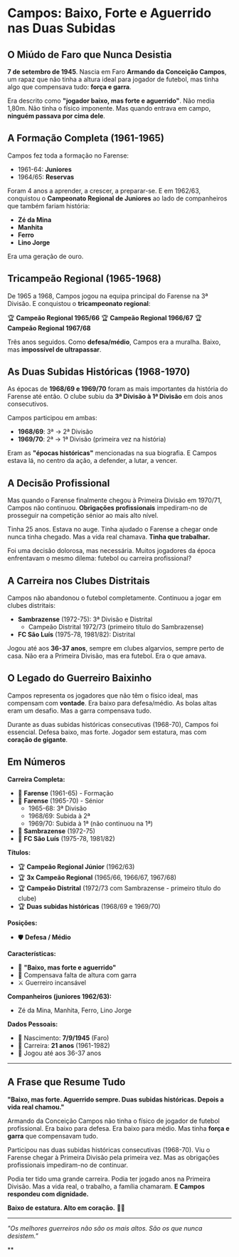 # Campos: Baixo, Forte e Aguerrido nas Duas Subidas

## O Miúdo de Faro que Nunca Desistia

**7 de setembro de 1945**. Nascia em Faro **Armando da Conceição Campos**, um rapaz que não tinha a altura ideal para jogador de futebol, mas tinha algo que compensava tudo: **força e garra**.

Era descrito como **"jogador baixo, mas forte e aguerrido"**. Não media 1,80m. Não tinha o físico imponente. Mas quando entrava em campo, **ninguém passava por cima dele**.

## A Formação Completa (1961-1965)

Campos fez toda a formação no Farense:
- 1961-64: **Juniores**
- 1964/65: **Reservas**

Foram 4 anos a aprender, a crescer, a preparar-se. E em 1962/63, conquistou o **Campeonato Regional de Juniores** ao lado de companheiros que também fariam história:
- **Zé da Mina**
- **Manhita**
- **Ferro**
- **Lino Jorge**

Era uma geração de ouro.

## Tricampeão Regional (1965-1968)

De 1965 a 1968, Campos jogou na equipa principal do Farense na 3ª Divisão. E conquistou o **tricampeonato regional**:

🏆 **Campeão Regional 1965/66**
🏆 **Campeão Regional 1966/67**
🏆 **Campeão Regional 1967/68**

Três anos seguidos. Como **defesa/médio**, Campos era a muralha. Baixo, mas **impossível de ultrapassar**.

## As Duas Subidas Históricas (1968-1970)

As épocas de **1968/69 e 1969/70** foram as mais importantes da história do Farense até então. O clube subiu da **3ª Divisão à 1ª Divisão** em dois anos consecutivos.

Campos participou em ambas:
- **1968/69**: 3ª → 2ª Divisão
- **1969/70**: 2ª → 1ª Divisão (primeira vez na história)

Eram as **"épocas históricas"** mencionadas na sua biografia. E Campos estava lá, no centro da ação, a defender, a lutar, a vencer.

## A Decisão Profissional

Mas quando o Farense finalmente chegou à Primeira Divisão em 1970/71, Campos não continuou. **Obrigações profissionais** impediram-no de prosseguir na competição sénior ao mais alto nível.

Tinha 25 anos. Estava no auge. Tinha ajudado o Farense a chegar onde nunca tinha chegado. Mas a vida real chamava. **Tinha que trabalhar.**

Foi uma decisão dolorosa, mas necessária. Muitos jogadores da época enfrentavam o mesmo dilema: futebol ou carreira profissional?

## A Carreira nos Clubes Distritais

Campos não abandonou o futebol completamente. Continuou a jogar em clubes distritais:
- **Sambrazense** (1972-75): 3ª Divisão e Distrital
  - Campeão Distrital 1972/73 (primeiro título do Sambrazense)
- **FC São Luís** (1975-78, 1981/82): Distrital

Jogou até aos **36-37 anos**, sempre em clubes algarvios, sempre perto de casa. Não era a Primeira Divisão, mas era futebol. Era o que amava.

## O Legado do Guerreiro Baixinho

Campos representa os jogadores que não têm o físico ideal, mas compensam com **vontade**. Era baixo para defesa/médio. As bolas altas eram um desafio. Mas a garra compensava tudo.

Durante as duas subidas históricas consecutivas (1968-70), Campos foi essencial. Defesa baixo, mas forte. Jogador sem estatura, mas com **coração de gigante**.

## Em Números

**Carreira Completa:**
- 🎽 **Farense** (1961-65) - Formação
- 🎽 **Farense** (1965-70) - Sénior
  - 1965-68: 3ª Divisão
  - 1968/69: Subida à 2ª
  - 1969/70: Subida à 1ª (não continuou na 1ª)
- 🎽 **Sambrazense** (1972-75)
- 🎽 **FC São Luís** (1975-78, 1981/82)

**Títulos:**
- 🏆 **Campeão Regional Júnior** (1962/63)
- 🏆 **3x Campeão Regional** (1965/66, 1966/67, 1967/68)
- 🏆 **Campeão Distrital** (1972/73 com Sambrazense - primeiro título do clube)
- 🏆 **Duas subidas históricas** (1968/69 e 1969/70)

**Posições:**
- 🛡️ **Defesa / Médio**

**Características:**
- 📏 **"Baixo, mas forte e aguerrido"**
- 💪 Compensava falta de altura com garra
- ⚔️ Guerreiro incansável

**Companheiros (juniores 1962/63):**
- Zé da Mina, Manhita, Ferro, Lino Jorge

**Dados Pessoais:**
- 📅 Nascimento: **7/9/1945** (Faro)
- 🏃 Carreira: **21 anos** (1961-1982)
- 🎂 Jogou até aos 36-37 anos

---

## A Frase que Resume Tudo

**"Baixo, mas forte. Aguerrido sempre. Duas subidas históricas. Depois a vida real chamou."**

Armando da Conceição Campos não tinha o físico de jogador de futebol profissional. Era baixo para defesa. Era baixo para médio. Mas tinha **força e garra** que compensavam tudo.

Participou nas duas subidas históricas consecutivas (1968-70). Viu o Farense chegar à Primeira Divisão pela primeira vez. Mas as obrigações profissionais impediram-no de continuar.

Podia ter tido uma grande carreira. Podia ter jogado anos na Primeira Divisão. Mas a vida real, o trabalho, a família chamaram. **E Campos respondeu com dignidade.**

**Baixo de estatura. Alto em coração.** 🦁💪

---

*"Os melhores guerreiros não são os mais altos. São os que nunca desistem."*

**